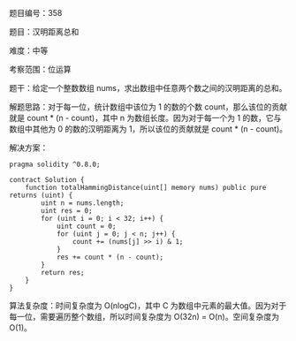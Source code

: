 题目编号：358

题目：汉明距离总和

难度：中等

考察范围：位运算

题干：给定一个整数数组 nums，求出数组中任意两个数之间的汉明距离的总和。

解题思路：对于每一位，统计数组中该位为 1 的数的个数 count，那么该位的贡献就是 count * (n - count)，其中 n 为数组长度。因为对于每一个为 1 的数，它与数组中其他为 0 的数的汉明距离为 1，所以该位的贡献就是 count * (n - count)。

解决方案：

```solidity
pragma solidity ^0.8.0;

contract Solution {
    function totalHammingDistance(uint[] memory nums) public pure returns (uint) {
        uint n = nums.length;
        uint res = 0;
        for (uint i = 0; i < 32; i++) {
            uint count = 0;
            for (uint j = 0; j < n; j++) {
                count += (nums[j] >> i) & 1;
            }
            res += count * (n - count);
        }
        return res;
    }
}
```

算法复杂度：时间复杂度为 O(nlogC)，其中 C 为数组中元素的最大值。因为对于每一位，需要遍历整个数组，所以时间复杂度为 O(32n) = O(n)。空间复杂度为 O(1)。